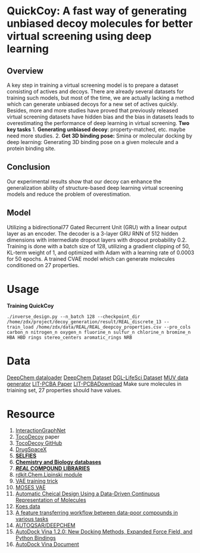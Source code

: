 # QuickCoy: A fast way of generating unbiased decoy molecules for better virtual screening using deep learning

## Overview

A key step in training a virtual screening model is to prepare a dataset consisting of actives and decoys. There are already several datasets for training such models, but most of the time, we are actually lacking a method which can generate unbiased decoys for a new set of actives quickly. Besides, more and more studies have proved that previously released virtual screening datasets have hidden bias and the bias in datasets leads to overestimating the performance of deep learning in virtual screening.
**Two key tasks**
    1. **Generating unbiased decoy**: property-matched, etc. maybe need more studies.
    2. **Get 3D binding pose:** Smina or molecular docking by deep learning: Generating 3D binding pose on a given molecule and a protein binding site.

## Conclusion
Our experimental results show that our decoy can enhance the generalization ability of structure-based deep learning virtual screening models and reduce the problem of overestimation.

## Model
Utilizing a bidirectional77 Gated Recurrent Unit (GRU) with a linear output layer as an encoder. The decoder is a 3-layer GRU RNN of 512 hidden dimensions with intermediate dropout layers with dropout probability 0.2. Training is done with a batch size of 128, utilizing a gradient clipping of 50, KL-term weight of 1, and optimized with Adam with a learning rate of 0.0003 for 50 epochs. A trained CVAE model which can generate molecules conditioned on 27 properties.

# Usage
**Training QuickCoy**
```
./inverse_design.py --n_batch 128 --checkpoint_dir /home/zdx/project/decoy_generation/result/REAL_discrete_13 --train_load /home/zdx/data/REAL/REAL_deepcoy_properties.csv --pro_cols carbon_n nitrogen_n oxygen_n fluorine_n sulfur_n chlorine_n bromine_n HBA HBD rings stereo_centers aromatic_rings NRB
```

# Data
[DeepChem dataloader](https://github.com/deepchem/deepchem/tree/master/deepchem/molnet/load_function)
[DeepChem Dataset](https://moleculenet.org/datasets-1)
[DGL-LifeSci Dataset](https://lifesci.dgl.ai/api/data.html)
[MUV data generator](https://github.com/skearnes/muv)
[LIT-PCBA Paper](https://pubs.acs.org/doi/10.1021/acs.jcim.0c00155)
[LIT-PCBADownload](https://drugdesign.unistra.fr/LIT-PCBA/)
Make sure molecules in triaining set, 27 properties should have values. 
# Resource
1. [InteractionGraphNet](https://pubs.acs.org/doi/10.1021/acs.jmedchem.1c01830)
2. [TocoDecoy](https://pubs.acs.org/doi/10.1021/acs.jmedchem.1c01830) paper
3. [TocoDecoy GitHub](https://github.com/5AGE-zhang/TocoDecoy)
4. [DrugSpaceX](https://drugspacex.simm.ac.cn/download/)
5. [**SELFIES**](https://arxiv.org/abs/1905.13741)
6. [**Chemistry and Biology databases**](https://www.cambridgemedchemconsulting.com/resources/databases.html)
7. [***REAL* COMPOUND LIBRARIES**](https://enamine.net/compound-collections/real-compounds/real-compound-libraries)
8. [rdkit.Chem.Lipinski module](https://www.rdkit.org/docs/source/rdkit.Chem.Lipinski.html)
9. [VAE training trick](https://medium.com/mlearning-ai/a-must-have-training-trick-for-vae-variational-autoencoder-d28ff53b0023)
10. [MOSES VAE](https://github.com/molecularsets/moses/tree/master/moses/vae)
11. [Automatic Cheical Design Using a Data-Driven Continuous Representation of Molecules](https://pubs.acs.org/doi/full/10.1021/acscentsci.7b00572)
12. [Koes data](http://bits.csb.pitt.edu/files/)
13. [A feature transferring workflow between data-poor compounds in various tasks](https://journals.plos.org/plosone/article?id=10.1371/journal.pone.0266088)
14. [AUTOQSAR/DEEPCHEM](https://www.schrodinger.com/science-articles/autoqsardeepchem)
15. [AutoDock Vina 1.2.0: New Docking Methods, Expanded Force Field, and Python Bindings](https://pubs.acs.org/doi/full/10.1021/acs.jcim.1c00203)
16. [AutoDock Vina Document](https://autodock-vina.readthedocs.io/en/latest/)